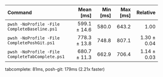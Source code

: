| Command | Mean [ms] | Min [ms] | Max [ms] | Relative |
|:---|---:|---:|---:|---:|
| `pwsh -NoProfile -File CompleteBaseline.ps1` | 599.1 ± 14.6 | 580.0 | 643.2 | 1.00 |
| `pwsh -NoProfile -File CompletePoshGit.ps1` | 778.3 ± 13.8 | 748.8 | 807.1 | 1.30 ± 0.04 |
| `pwsh -NoProfile -File CompleteTabComplete.ps1` | 680.7 ± 11.3 | 662.9 | 706.4 | 1.14 ± 0.03 |

tabcomplete: 81ms, posh-git: 179ms (2.21x faster)
